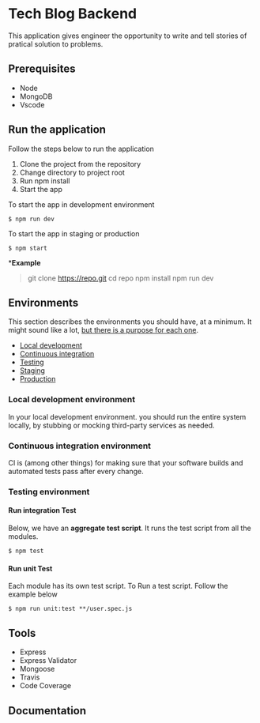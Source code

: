 # Tech Blog Backend

This application gives engineer the opportunity to write and tell stories of pratical solution to problems.

## Prerequisites

* Node
* MongoDB
* Vscode

## Run the application

Follow the steps below to run the application

1. Clone the project from the repository
2. Change directory to project root
3. Run npm install
4. Start the app

To start the app in development environment

```$ npm run dev```

To start the app in staging or production

```$ npm start```

***Example**

> git clone <https://repo.git>
> cd repo
> npm install
> npm run dev

## Environments

This section describes the environments you should have, at a minimum. It might sound like a lot, [but there is a purpose for each one](http://futurice.com/blog/five-environments-you-cannot-develop-without).

* [Local development](#local-development-environment)
* [Continuous integration](#continuous-integration-environment)
* [Testing](#testing-environment)
* [Staging](#staging-environment)
* [Production](#production-environment)

### Local development environment

In your local development environment. you should run the entire system locally, by stubbing or mocking third-party services as needed.

### Continuous integration environment

CI is (among other things) for making sure that your software builds and automated tests pass after every change.

### Testing environment

#### Run integration Test

Below, we have an **aggregate test script**. It runs the test script from all  the modules.

``` $ npm test ```

#### Run unit Test

Each module has its own test script. To Run a test script. Follow the example below

``` $ npm run unit:test **/user.spec.js ```

## Tools

* Express
* Express Validator
* Mongoose
* Travis
* Code Coverage

## Documentation
